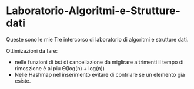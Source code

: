 # Laboratorio-Algoritmi-e-Strutture-dati

Queste sono le mie Tre intercorso di laboratorio di algoritmi e strutture dati.

Ottimizazioni da fare:
  - nelle funzioni di bst di cancellazione da miglirare altrimenti il tempo di rimoszione è al piu Θ(log(n) + log(n))
  - Nelle Hashmap nel inserimento evitare di contrlare se un elemento gia esiste.  
